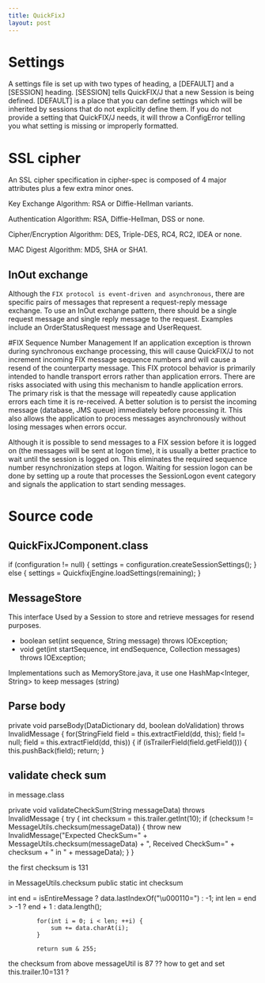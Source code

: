 ```yaml
---
title: QuickFixJ 
layout: post
---
```


# Settings

A settings file is set up with two types of heading, a [DEFAULT] and a [SESSION] heading. [SESSION] tells QuickFIX/J that a new Session is being defined. [DEFAULT] is a place that you can define settings which will be inherited by sessions that do not explicitly define them. If you do not provide a setting that QuickFIX/J needs, it will throw a ConfigError telling you what setting is missing or improperly formatted.

# SSL cipher

An SSL cipher specification in cipher-spec is composed of 4 major attributes plus a few extra minor ones.

Key Exchange Algorithm:
RSA or Diffie-Hellman variants.

Authentication Algorithm:
RSA, Diffie-Hellman, DSS or none.

Cipher/Encryption Algorithm:
DES, Triple-DES, RC4, RC2, IDEA or none.

MAC Digest Algorithm:
MD5, SHA or SHA1.

## InOut exchange
Although the `FIX protocol is event-driven and asynchronous`, there are specific pairs of messages
that represent a request-reply message exchange. To use an InOut exchange pattern, there should
be a single request message and single reply message to the request. Examples include an 
OrderStatusRequest message and UserRequest.

#FIX Sequence Number Management
If an application exception is thrown during synchronous exchange processing, this will cause QuickFIX/J to not increment incoming FIX message sequence numbers and will cause a resend of the counterparty message. This FIX protocol behavior is primarily intended to handle transport errors rather than application errors. There are risks associated with using this mechanism to handle application errors. The primary risk is that the message will repeatedly cause application errors each time it is re-received. A better solution is to persist the incoming message (database, JMS queue) immediately before processing it. This also allows the application to process messages asynchronously without losing messages when errors occur.

Although it is possible to send messages to a FIX session before it is logged on (the messages will be sent at logon time), it is usually a better practice to wait until the session is logged on. This eliminates the required sequence number resynchronization steps at logon. Waiting for session logon can be done by setting up a route that processes the SessionLogon event category and signals the application to start sending messages.


# Source code
## QuickFixJComponent.class

if (configuration != null) {
                        settings = configuration.createSessionSettings();
                    } else {
                        settings = QuickfixjEngine.loadSettings(remaining);
                    }

## MessageStore
This interface Used by a Session to store and retrieve messages for resend purposes.

- boolean set(int sequence, String message) throws IOException;
- void get(int startSequence, int endSequence, Collection<String> messages) throws IOException;

Implementations such as MemoryStore.java, it use one HashMap<Integer, String> to keep messages (string)

## Parse body
private void parseBody(DataDictionary dd, boolean doValidation) throws InvalidMessage {
        for(StringField field = this.extractField(dd, this); field != null; field = this.extractField(dd, this)) {
            if (isTrailerField(field.getField())) {
                this.pushBack(field);
                return;
            }


## validate check sum
in message.class

private void validateCheckSum(String messageData) throws InvalidMessage {
        try {
            int checksum = this.trailer.getInt(10);
            if (checksum != MessageUtils.checksum(messageData)) {
                throw new InvalidMessage("Expected CheckSum=" + MessageUtils.checksum(messageData) + ", Received CheckSum=" + checksum + " in " + messageData);
            }
}

the first checksum is 131

in MessageUtils.checksum
public static int checksum

int end = isEntireMessage ? data.lastIndexOf("\u000110=") : -1;
            int len = end > -1 ? end + 1 : data.length();

            for(int i = 0; i < len; ++i) {
                sum += data.charAt(i);
            }

            return sum & 255;
the checksum from above messageUtil is 87
?? how to get and set this.trailer.10=131 ?
